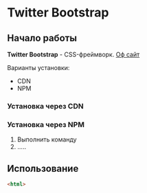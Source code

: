 # Twitter Bootstrap

## Начало работы
**Twitter Bootstrap** - CSS-фреймворк. [Оф сайт](https://....)

Варианты установки:
* CDN
* NPM

### Установка через CDN

### Установка через NPM

1. Выполнить  команду
1. .....
## Использование
```html
<html>
    
```